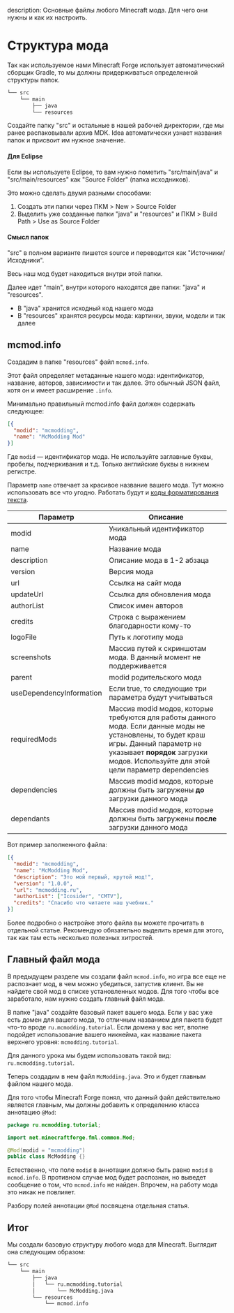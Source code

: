 description: Основные файлы любого Minecraft мода. Для чего они нужны и как их настроить.

# Структура мода

Так как используемое нами Minecraft Forge использует автоматический сборщик Gradle, то мы должны придерживаться определенной
структуры папок.

```md
└── src    
    └── main
        ├── java
        └── resources
```

Создайте папку "src" и остальные в нашей рабочей директории, где мы ранее распаковывали архив MDK. Idea автоматически
узнает названия папок и присвоит им нужное значение.

#### Для Eclipse

Если вы используете Eclipse, то вам нужно пометить "src/main/java" и "src/main/resources" как "Source Folder" (папка исходников).

Это можно сделать двумя разными способами:

1. Создать эти папки через ПКМ > New > Source Folder
2. Выделить уже созданные папки "java" и "resources" и ПКМ > Build Path > Use as Source Folder

#### Смысл папок

"src" в полном варианте пишется source и переводится как "Источники/Исходники".

Весь наш мод будет находиться внутри этой папки.

Далее идет "main", внутри которого находятся две папки: "java" и "resources".

* В "java" хранится исходный код нашего мода
* В "resources" хранятся ресурсы мода: картинки, звуки, модели и так далее

## mcmod.info

Создадим в папке "resources" файл `mcmod.info`.

Этот файл определяет метаданные нашего мода: идентификатор, название, авторов, зависимости и так далее.
Это обычный JSON файл, хотя он и имеет расширение `.info`.

Минимально правильный mcmod.info файл должен содержать следующее:

```json
[{
  "modid": "mcmodding",
  "name": "McModding Mod"
}]
```

Где `modid` — идентификатор мода. Не используйте заглавные буквы, пробелы, подчеркивания и т.д. Только английские буквы
в нижнем регистре.

Параметр `name` отвечает за красивое название вашего мода. Тут можно использовать все что угодно. Работать будут и [коды
форматирования текста](http://minecraft.gamepedia.com/Formatting_codes).

| Параметр                 | Описание                                                                                                                                                                                                                     |
|--------------------------|------------------------------------------------------------------------------------------------------------------------------------------------------------------------------------------------------------------------------|
| modid                    | Уникальный идентификатор мода                                                                                                                                                                                                |
| name                     | Название мода                                                                                                                                                                                                                |
| description              | Описание мода в 1-2 абзаца                                                                                                                                                                                                   |
| version                  | Версия мода                                                                                                                                                                                                                  |
| url                      | Ссылка на сайт мода                                                                                                                                                                                                          |
| updateUrl                | Ссылка для обновления мода                                                                                                                                                                                                   |
| authorList               | Список имен авторов                                                                                                                                                                                                          |
| credits                  | Строка с выражением благодарности кому-то                                                                                                                                                                                    |
| logoFile                 | Путь к логотипу мода                                                                                                                                                                                                         |
| screenshots              | Массив путей к скриншотам мода. В данный момент не поддерживается                                                                                                                                                            |
| parent                   | modid родительского мода                                                                                                                                                                                                     |
| useDependencyInformation | Если true, то следующие три параметра будут учитываться                                                                                                                                                                      |
| requiredMods             | Массив modid модов, которые требуются для работы данного мода. Если данные моды не установлены, то будет краш игры. Данный параметр не указывает **порядок** загрузки модов. Используйте для этой цели параметр dependencies |
| dependencies             | Массив modid модов, которые должны быть загружены **до** загрузки данного мода                                                                                                                                               |
| dependants               | Массив modid модов, которые должны быть загружены **после** загрузки данного мода                                                                                                                                            |

Вот пример заполненного файла:

```json
[{
  "modid": "mcmodding",
  "name": "McModding Mod",
  "description": "Это мой первый, крутой мод!",
  "version": "1.0.0",
  "url": "mcmodding.ru",
  "authorList": ["Icosider", "CMTV"],
  "credits": "Спасибо что читаете наш учебник."
}]
```

Более подробно о настройке этого файла вы можете прочитать в отдельной статье. Рекомендую обязательно выделить время для этого,
так как там есть несколько полезных хитростей.

## Главный файл мода

В предыдущем разделе мы создали файл `mcmod.info`, но игра все еще не распознает мод, в чем можно убедиться, запустив
клиент. Вы не найдете свой мод в списке установленных модов. Для того чтобы все заработало, нам нужно создать главный файл мода.

В папке "java" создайте базовый пакет вашего мода. Если у вас уже есть домен для вашего мода, то отличным названием для
пакета будет что-то вроде `ru.mcmodding.tutorial`. Если домена у вас нет, вполне подойдет использование вашего никнейма, как
название пакета верхнего уровня: `mcmodding.tutorial`.

Для данного урока мы будем использовать такой вид: `ru.mcmodding.tutorial`.

Теперь создадим в нем файл `McModding.java`. Это и будет главным файлом нашего мода.

Для того чтобы Minecraft Forge понял, что данный файл действительно является главным, мы должны добавить к определению класса
аннотацию `@Mod`:

```java
package ru.mcmodding.tutorial;

import net.minecraftforge.fml.common.Mod;

@Mod(modid = "mcmodding")
public class McModding {}
```

Естественно, что поле `modid` в аннотации должно быть равно `modid` в `mcmod.info`. В противном случае мод будет распознан,
но выведет сообщение о том, что `mcmod.info` не найден. Впрочем, на работу мода это никак не повлияет.

Разбору полей аннотации `@Mod` посвящена отдельная статья.

## Итог

Мы создали базовую структуру любого мода для Minecraft. Выглядит она следующим образом:

```md
└── src    
    └── main
        ├── java
        │   └── ru.mcmodding.tutorial
        │       └── McModding.java
        └── resources
            └── mcmod.info
```